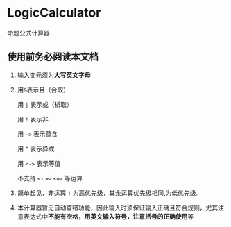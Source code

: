 # LogicCalculator
命题公式计算器
## 使用前务必阅读本文档
1. 输入变元须为**大写英文字母**

2. 用`&`表示且（合取）

   用 `|` 表示或（析取）
   
   用 `!` 表示非
   
   用 `->` 表示蕴含
   
   用 `^` 表示异或
   
   用 `<->` 表示等值
   
   不支持 `<-` `=>` `<=>` 等运算
   
3. 简单起见，非运算 `!` 为高优先级，其余运算优先级相同,为低优先级.

4. 本计算器暂无自动查错功能，因此输入时须保证输入正确且符合规则，尤其注意表达式中**不能有空格，用英文输入符号，注意括号的正确使用**等
